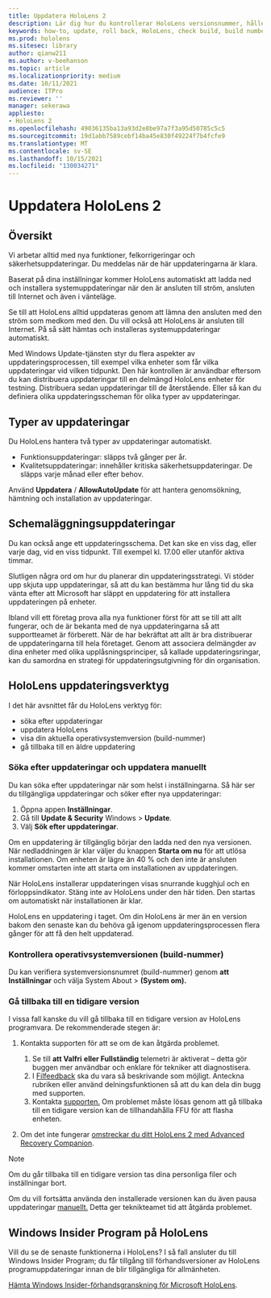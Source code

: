 ```yaml
---
title: Uppdatera HoloLens 2
description: Lär dig hur du kontrollerar HoloLens versionsnummer, håller dig uppdaterad med enhetsuppdateringar, ansluter till Insiders-programmet och återställ uppdateringar.
keywords: how-to, update, roll back, HoloLens, check build, build number
ms.prod: hololens
ms.sitesec: library
author: qianw211
ms.author: v-beehanson
ms.topic: article
ms.localizationpriority: medium
ms.date: 10/11/2021
audience: ITPro
ms.reviewer: ''
manager: sekerawa
appliesto:
- HoloLens 2
ms.openlocfilehash: 49036135ba13a93d2e8be97a7f3a95d50785c5c5
ms.sourcegitcommit: 19d1abb7589cebf14ba45e830f49224f7b4fcfe9
ms.translationtype: MT
ms.contentlocale: sv-SE
ms.lasthandoff: 10/15/2021
ms.locfileid: "130034271"
---
```

# <a name="update-hololens-2"></a>Uppdatera HoloLens 2

## <a name="overview"></a>Översikt

Vi arbetar alltid med nya funktioner, felkorrigeringar och säkerhetsuppdateringar. Du meddelas när de här uppdateringarna är klara.

Baserat på dina inställningar kommer HoloLens automatiskt att ladda ned och installera systemuppdateringar när den är ansluten till ström, ansluten till Internet och även i vänteläge.

Se till att HoloLens alltid uppdateras genom att lämna den ansluten med den ström som medkom med den. Du vill också att HoloLens är ansluten till Internet. På så sätt hämtas och installeras systemuppdateringar automatiskt. 

Med Windows Update-tjänsten styr du flera aspekter av uppdateringsprocessen, till exempel vilka enheter som får vilka uppdateringar vid vilken tidpunkt. Den här kontrollen är användbar eftersom du kan distribuera uppdateringar till en delmängd HoloLens enheter för testning. Distribuera sedan uppdateringar till de återstående. Eller så kan du definiera olika uppdateringsscheman för olika typer av uppdateringar.

## <a name="types-of-updates"></a>Typer av uppdateringar

Du HoloLens hantera två typer av uppdateringar automatiskt.

- Funktionsuppdateringar: släpps två gånger per år.
- Kvalitetsuppdateringar: innehåller kritiska säkerhetsuppdateringar. De släpps varje månad eller efter behov.

Använd **Uppdatera** / **AllowAutoUpdate** för att hantera genomsökning, hämtning och installation av uppdateringar. 

## <a name="scheduling-updates"></a>Schemaläggningsuppdateringar

Du kan också ange ett uppdateringsschema. Det kan ske en viss dag, eller varje dag, vid en viss tidpunkt. Till exempel kl. 17.00 eller utanför aktiva timmar.

Slutligen några ord om hur du planerar din uppdateringsstrategi. Vi stöder upp skjuta upp uppdateringar, så att du kan bestämma hur lång tid du ska vänta efter att Microsoft har släppt en uppdatering för att installera uppdateringen på enheter.

Ibland vill ett företag prova alla nya funktioner först för att se till att allt fungerar, och de är bekanta med de nya uppdateringarna så att supportteamet är förberett. När de har bekräftat att allt är bra distribuerar de uppdateringarna till hela företaget. Genom att associera delmängder av dina enheter med olika upplåsningsprinciper, så kallade uppdateringsringar, kan du samordna en strategi för uppdateringsutgivning för din organisation.

## <a name="hololens-update-tools"></a>HoloLens uppdateringsverktyg

I det här avsnittet får du HoloLens verktyg för:

- söka efter uppdateringar
- uppdatera HoloLens
- visa din aktuella operativsystemversion (build-nummer)
- gå tillbaka till en äldre uppdatering

### <a name="check-for-updates-and-manually-update"></a>Söka efter uppdateringar och uppdatera manuellt

Du kan söka efter uppdateringar när som helst i inställningarna.  Så här ser du tillgängliga uppdateringar och söker efter nya uppdateringar:

1. Öppna appen **Inställningar**.
1. Gå till **Update & Security** Windows  >  **Update**.
1. Välj **Sök efter uppdateringar**.

Om en uppdatering är tillgänglig börjar den ladda ned den nya versionen. När nedladdningen är klar väljer du knappen **Starta om nu** för att utlösa installationen. Om enheten är lägre än 40 % och den inte är ansluten kommer omstarten inte att starta om installationen av uppdateringen.

När HoloLens installerar uppdateringen visas snurrande kugghjul och en förloppsindikator. Stäng inte av HoloLens under den här tiden. Den startas om automatiskt när installationen är klar.

HoloLens en uppdatering i taget.  Om din HoloLens är mer än en version bakom den senaste kan du behöva gå igenom uppdateringsprocessen flera gånger för att få den helt uppdaterad.

### <a name="check-your-operating-system-version-build-number"></a>Kontrollera operativsystemversionen (build-nummer)

Du kan verifiera systemversionsnumret (build-nummer) genom **att Inställningar** och välja System About   >  **(System om).**

### <a name="go-back-to-a-previous-version"></a>Gå tillbaka till en tidigare version

I vissa fall kanske du vill gå tillbaka till en tidigare version av HoloLens programvara. De rekommenderade stegen är:

1. Kontakta supporten för att se om de kan åtgärda problemet.
    1. Se till **att Valfri** **eller Fullständig** telemetri är aktiverat – detta gör buggen mer användbar och enklare för tekniker att diagnostisera.
    1. I [Filfeedback](hololens-feedback.md) ska du vara så beskrivande som möjligt. Anteckna rubriken eller använd delningsfunktionen så att du kan dela din bugg med supporten.
    1. Kontakta [supporten.](https://aka.ms/hlsupport) Om problemet måste lösas genom att gå tillbaka till en tidigare version kan de tillhandahålla FFU för att flasha enheten.

1. Om det inte fungerar [omstreckar du ditt HoloLens 2 med Advanced Recovery Companion](hololens-recovery.md#clean-reflash-the-device).

> [!NOTE]
> Om du går tillbaka till en tidigare version tas dina personliga filer och inställningar bort.

Om du vill fortsätta använda den installerade versionen kan du även pausa uppdateringar [manuellt.](hololens-updates.md#pause-updates-via-device) Detta ger teknikteamet tid att åtgärda problemet.

## <a name="windows-insider-program-on-hololens"></a>Windows Insider Program på HoloLens

Vill du se de senaste funktionerna i HoloLens?  I så fall ansluter du till Windows Insider Program; du får tillgång till förhandsversioner av HoloLens programuppdateringar innan de blir tillgängliga för allmänheten.

[Hämta Windows Insider-förhandsgranskning för Microsoft HoloLens](hololens-insider.md).
